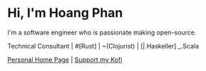 # Hi, I'm Hoang Phan 

I'm a software engineer who is passionate making open-source.

Technical Consultant | #[Rust] | ~(Clojurist) | [| Haskeller] _.Scala

[Personal Home Page](https://hoangpq.github.io/) | [Support my Kofi](https://ko-fi.com/hoangphan)
